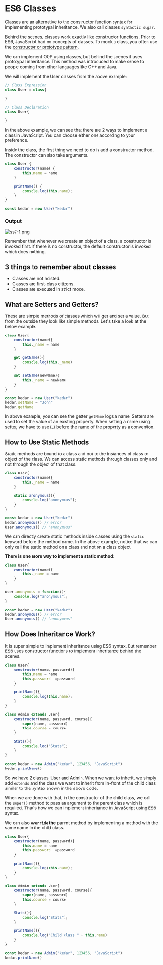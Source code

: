# ES6 Classes

Classes are an alternative to the constructor function syntax for implementing prototypal inheritance. We also call classes `syntactic sugar`.

Behind the scenes, classes work exactly like constructor functions. Prior to ES6, JavaScript had no concepts of classes. To mock a class, you often use the [constructor or prototype pattern](https://www.javascripttutorial.net/javascript-constructor-prototype/).

We can implement OOP using classes, but behind the scenes it uses prototypal inheritance. This method was introduced to make sense to people coming from other languages like C++ and Java.

We will implement the User classes from the above example:

```jsx
// Class Expression
class User = class{

}

// Class Declaration
class User{

}
```

In the above example, we can see that there are 2 ways to implement a class in JavaScript. You can choose either one according to your preference.

Inside the class, the first thing we need to do is add a constructor method. The constructor can also take arguments.

```jsx
class User {
    constructor(name) {
        this.name = name
    }

    printName() {
        console.log(this.name);
    }
}

const kedar = new User("kedar")
```

### Output

![ss7-1.png](ES6%20Classes%201b2aeacbb29981ba88f2f099480d6d9d/ss7-1.png)

Remember that whenever we create an object of a class, a constructor is invoked first. If there is no constructor, the default constructor is invoked which does nothing.

## 3 things to remember about classes

- Classes are not hoisted.
- Classes are first-class citizens.
- Classes are executed in strict mode.

## What are Setters and Getters?

These are simple methods of classes which will get and set a value. But from the outside they look like simple methods. Let's take a look at the below example.

```jsx
class User{
    constructor(name){
        this._name = name
    }

    get getName(){
        console.log(this._name)
    }

    set setName(newName){
        this._name = newName
    }
}

const kedar = new User("kedar")
kedar.setName = "John"
kedar.getName
```

In above example, you can see the getter `getName` logs a name. Setters are used to set the value of an existing property. When setting a name using setter, we have to use (_) before the name of the property as a convention.

## How to Use Static Methods

Static methods are bound to a class and not to the instances of class or object of the class. We can access static methods through classes only and not through the object of that class.

```jsx
class User{
    constructor(name){
        this._name = name
    }

    static anonymous(){
        console.log("anonymous");
    }
}

const kedar = new User("kedar")
kedar.anonymous() // error
User.anonymous() // "anonymous"
```

We can directly create static methods inside classes using the `static` keyword before the method name. In the above example, notice that we can only call the static method on a class and not on a class object.

**There is one more way to implement a static method:**

```jsx
class User{
    constructor(name){
        this._name = name
    }
}

User.anonymous = function(){
    console.log("anonymous");
}

const kedar = new User("kedar")
kedar.anonymous() // error
User.anonymous() // "anonymous"
```

## How Does Inheritance Work?

It is super simple to implement inheritance using ES6 syntax. But remember ES6 uses constructor functions to implement inheritance behind the scenes.

```jsx
class User{
    constructor(name, password){
        this.name = name
        this.password  =password
    }

    printName(){
        console.log(this.name);
    }
}

class Admin extends User{
    constructor(name, password, course){
        super(name, password)
        this.course = course
    }

    Stats(){
        console.log("Stats");
    }
}

const kedar = new Admin("kedar", 123456, "JavaScript")
kedar.printName()
```

So we have 2 classes, User and Admin. When we want to inherit, we simply add `extends` and the class we want to inherit from in-front of the child class similar to the syntax shown in the above code.

When we are done with that, in the constructor of the child class, we call the `super()` method to pass an argument to the parent class which is required. That's how we can implement inheritance in JavaScript using ES6 syntax.

We can also **`override` the** parent method by implementing a method with the same name in the child class.

```jsx
class User{
    constructor(name, password){
        this.name = name
        this.password  =password
    }

    printName(){
        console.log(this.name);
    }
}

class Admin extends User{
    constructor(name, password, course){
        super(name, password)
        this.course = course
    }

    Stats(){
        console.log("Stats");
    }

    printName(){
        console.log("Child class " + this.name)
    }
}

const kedar = new Admin("kedar", 123456, "JavaScript")
kedar.printName()
```